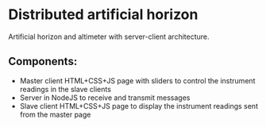 # Distributed artificial horizon
Artificial horizon and altimeter with server-client architecture.

## Components:
- Master client HTML+CSS+JS page with sliders to control the instrument readings in the slave clients
- Server in NodeJS to receive and transmit messages
- Slave client HTML+CSS+JS page to display the instrument readings sent from the master page
